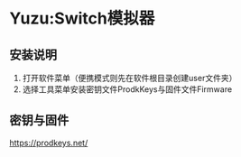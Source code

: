 # Yuzu:Switch模拟器
## 安装说明
1. 打开软件菜单（便携模式则先在软件根目录创建user文件夹）
2. 选择工具菜单安装密钥文件ProdkKeys与固件文件Firmware
## 密钥与固件
https://prodkeys.net/

